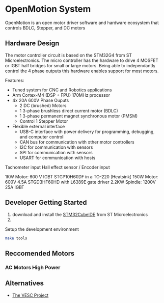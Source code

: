 # OpenMotion System

OpenMotion is an open motor driver software and hardware ecosystem that controls BDLC, Stepper, and DC motors

## Hardware Design

The motor controller circuit is based on the STM32G4 from ST Microelectronics. The micro controller
has the hardware to drive 4 MOSFET or IGBT half bridges for small or large motors. Being able to independantly
control the 4 phase outputs this hardware enables support for most motors.

Features:
- Tuned system for CNC and Robotics applications
- Arm Cortex-M4 (DSP + FPU) 170MHz processor
- 4x 20A 600V Phase Ouputs
    * 2 DC (brushed) Motors
    * 1 3-phase brushless direct current motor (BDLC)
    * 1 3-phase permanent magnet synchronous motor (PMSM)
    * Control 1 Stepper Motor
- Flexible external interface
    * USB-C interface with power delivery for programming, debugging, and computer control
    * CAN bus for communication with other motor controllers
    * I2C for communication with sensors
    * SPI for communication with sensors
    * USART for communication with hosts


Tachometer input
Hall effect sensor / Encoder input

1KW Motor: 600 V IGBT STGP10H60DF in a TO-220 (Heatsink)
150W Motor: 600V 4.5A STGD3HF60HD with L6389E gate driver
2.2KW Spindle: 1200V 25A IGBT

## Developer Getting Started

1. download and install the [STM32CubeIDE](https://www.st.com/en/development-tools/stm32cubeide.html) from ST Microelectronics
2. 

Setup the development environment  

```sh
make tools
```


## Reccomended Motors

### AC Motors High Power


## Alternatives

* [The VESC Project](https://vesc-project.com/)
